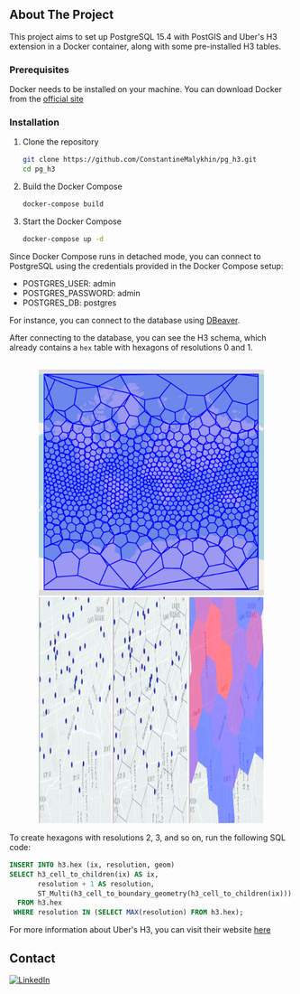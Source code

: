 <!-- ABOUT THE PROJECT -->
## About The Project
This project aims to set up PostgreSQL 15.4 with PostGIS and Uber's H3 extension in a Docker container, along with some pre-installed H3 tables.

### Prerequisites

Docker needs to be installed on your machine. You can download Docker from the [official site](https://www.docker.com/products/docker-desktop/)

### Installation

1. Clone the repository
    ```bash
    git clone https://github.com/ConstantineMalykhin/pg_h3.git
    cd pg_h3
    ```

2. Build the Docker Compose
    ```bash
    docker-compose build
    ```

3. Start the Docker Compose
    ```bash
    docker-compose up -d
    ```

Since Docker Compose runs in detached mode, you can connect to PostgreSQL using the credentials provided in the Docker Compose setup:
- POSTGRES_USER: admin
- POSTGRES_PASSWORD: admin
- POSTGRES_DB: postgres

For instance, you can connect to the database using [DBeaver](https://dbeaver.io/).

After connecting to the database, you can see the H3 schema, which already contains a `hex` table with hexagons of resolutions 0 and 1.
<br></br>
<div style="text-align:center;">
  <img src="./img/h3.png" width="400" height="400">
</div>
<div style="text-align:center;">
  <img src="./img/h3_example.png" width="400" height="400">
</div>



To create hexagons with resolutions 2, 3, and so on, run the following SQL code:

  ```sql
  INSERT INTO h3.hex (ix, resolution, geom)
  SELECT h3_cell_to_children(ix) AS ix,
         resolution + 1 AS resolution,
         ST_Multi(h3_cell_to_boundary_geometry(h3_cell_to_children(ix))) AS geom
    FROM h3.hex 
   WHERE resolution IN (SELECT MAX(resolution) FROM h3.hex);
  ```
For more information about Uber's H3, you can visit their website [here](https://h3geo.org/)

<!-- CONTACT -->
## Contact
[![LinkedIn][linkedin-shield]][linkedin-url]

<!-- MARKDOWN LINKS & IMAGES -->
<!-- https://www.markdownguide.org/basic-syntax/#reference-style-links -->
[contributors-shield]: https://img.shields.io/github/contributors/github_username/repo_name.svg?style=for-the-badge
[contributors-url]: https://github.com/ConstantineMalykhin
[linkedin-shield]: https://img.shields.io/badge/-LinkedIn-black.svg?style=for-the-badge&logo=linkedin&colorB=555
[linkedin-url]: https://www.linkedin.com/in/constantinemalykhin/
[product-screenshot]: img/h3.png